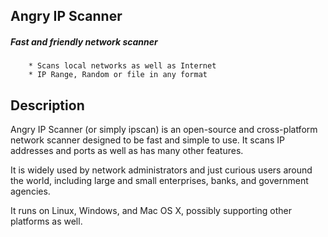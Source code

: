 ## Angry IP Scanner
##### Fast and friendly network scanner
```
    * Scans local networks as well as Internet
    * IP Range, Random or file in any format
```

## Description
Angry IP Scanner (or simply ipscan) is an open-source and cross-platform network scanner designed to be fast and simple to use. It scans IP addresses and ports as well as has many other features.

It is widely used by network administrators and just curious users around the world, including large and small enterprises, banks, and government agencies.

It runs on Linux, Windows, and Mac OS X, possibly supporting other platforms as well.
